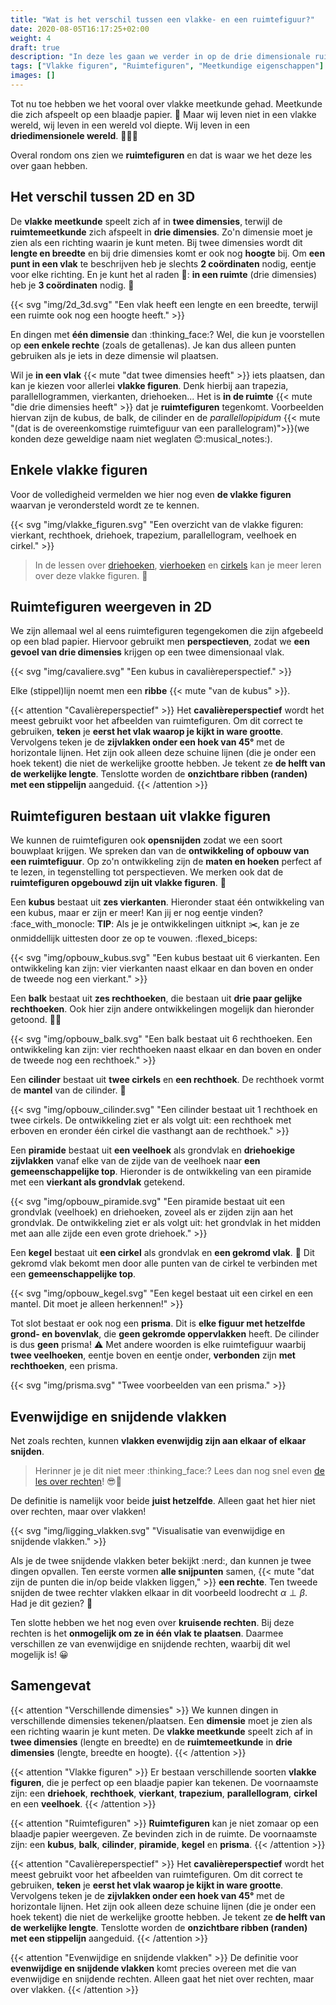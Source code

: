 ```yaml
---
title: "Wat is het verschil tussen een vlakke- en een ruimtefiguur?"
date: 2020-08-05T16:17:25+02:00
weight: 4
draft: true
description: "In deze les gaan we verder in op de drie dimensionale ruimte. We bekijken het verschil tussen vlakke figuren en ruimtefiguren. Denk hierbij aan vierkanten, kubussen, cirkels, cilinders, driehoeken, prisma's... Daarnaast bekijken we ook enkele eigenschappen die alleen gelden in de ruimte (zoals kruisende rechten). Tenslotte komen perspectieven en ontwikkelingen van ruimtefiguren ook kort aan bod."
tags: ["Vlakke figuren", "Ruimtefiguren", "Meetkundige eigenschappen"]
images: []
---
```

Tot nu toe hebben we het vooral over vlakke meetkunde gehad. Meetkunde die zich afspeelt op een blaadje papier. :memo: Maar wij leven niet in een vlakke wereld, wij leven in een wereld vol diepte. Wij leven in een **driedimensionele wereld**. :seedling::elephant::standing_person:

Overal rondom ons zien we **ruimtefiguren** en dat is waar we het deze les over gaan hebben.

## Het verschil tussen 2D en 3D
De **vlakke meetkunde** speelt zich af in **twee dimensies**, terwijl de **ruimtemeetkunde** zich afspeelt in **drie dimensies**. Zo'n dimensie moet je zien als een richting waarin je kunt meten. Bij twee dimensies wordt dit **lengte en breedte** en bij drie dimensies komt er ook nog **hoogte** bij. Om **een punt in een vlak** te beschrijven heb je slechts **2 coördinaten** nodig, eentje voor elke richting. En je kunt het al raden :thought_balloon:: **in een ruimte** (drie dimensies) heb je **3 coördinaten** nodig. :exploding_head:

{{< svg "img/2d_3d.svg" "Een vlak heeft een lengte en een breedte, terwijl een ruimte ook nog een hoogte heeft." >}}

En dingen met **één dimensie** dan :thinking_face:? Wel, die kun je voorstellen op **een enkele rechte** (zoals de getallenas). Je kan dus alleen punten gebruiken als je iets in deze dimensie wil plaatsen. 

Wil je **in een vlak** {{< mute "dat twee dimensies heeft" >}} iets plaatsen, dan kan je kiezen voor allerlei **vlakke figuren**. Denk hierbij aan trapezia, parallellogrammen, vierkanten, driehoeken... Het is **in de ruimte** {{< mute "die drie dimensies heeft" >}} dat je **ruimtefiguren** tegenkomt. Voorbeelden hiervan zijn de kubus, de balk, de cilinder en de *parallellopipidum* {{< mute "(dat is de overeenkomstige ruimtefiguur van een parallelogram)">}}(we konden deze geweldige naam niet weglaten :blush::musical_notes:). 

## Enkele vlakke figuren
Voor de volledigheid vermelden we hier nog even **de vlakke figuren** waarvan je verondersteld wordt ze te kennen. 

{{< svg "img/vlakke_figuren.svg" "Een overzicht van de vlakke figuren: vierkant, rechthoek, driehoek, trapezium, parallellogram, veelhoek en cirkel." >}}

> In de lessen over [driehoeken](../driehoeken), [vierhoeken](../vierhoeken) en [cirkels](../cirkels) kan je meer leren over deze vlakke figuren. :raised_hands:

## Ruimtefiguren weergeven in 2D
We zijn allemaal wel al eens ruimtefiguren tegengekomen die zijn afgebeeld op een blad papier. Hiervoor gebruikt men **perspectieven**, zodat we **een gevoel van drie dimensies** krijgen op een twee dimensionaal vlak. 

{{< svg "img/cavaliere.svg" "Een kubus in cavalièreperspectief." >}}

Elke (stippel)lijn noemt men een **ribbe** {{< mute "van de kubus" >}}.

{{< attention "Cavalièreperspectief" >}}
Het **cavalièreperspectief** wordt het meest gebruikt voor het afbeelden van ruimtefiguren. Om dit correct te gebruiken, **teken** je **eerst het vlak waarop je kijkt in ware grootte**. Vervolgens teken je de **zijvlakken onder een hoek van 45°** met de horizontale lijnen. Het zijn ook alleen deze schuine lijnen (die je onder een hoek tekent) die niet de werkelijke grootte hebben. Je tekent ze **de helft van de werkelijke lengte**. Tenslotte worden de **onzichtbare ribben (randen) met een stippelijn** aangeduid.
{{< /attention >}}

## Ruimtefiguren bestaan uit vlakke figuren
We kunnen de ruimtefiguren ook **opensnijden** zodat we een soort bouwplaat krijgen. We spreken dan van de **ontwikkeling of opbouw van een ruimtefiguur**. Op zo'n ontwikkeling zijn de **maten en hoeken** perfect af te lezen, in tegenstelling tot perspectieven. We merken ook dat de **ruimtefiguren opgebouwd zijn uit vlakke figuren**. :exploding_head:

Een **kubus** bestaat uit **zes vierkanten**. Hieronder staat één ontwikkeling van een kubus, maar er zijn er meer! Kan jij er nog eentje vinden? :face_with_monocle: **TIP**: Als je je ontwikkelingen uitknipt :scissors:, kan je ze onmiddellijk uittesten door ze op te vouwen. :flexed_biceps:

{{< svg "img/opbouw_kubus.svg" "Een kubus bestaat uit 6 vierkanten. Een ontwikkeling kan zijn: vier vierkanten naast elkaar en dan boven en onder de tweede nog een vierkant." >}}

Een **balk** bestaat uit **zes rechthoeken**, die bestaan uit **drie paar gelijke rechthoeken**. Ook hier zijn andere ontwikkelingen mogelijk dan hieronder getoond. :female_detective:

{{< svg "img/opbouw_balk.svg" "Een balk bestaat uit 6 rechthoeken. Een ontwikkeling kan zijn: vier rechthoeken naast elkaar en dan boven en onder de tweede nog een rechthoek." >}}

Een **cilinder** bestaat uit **twee cirkels** en **een rechthoek**. De rechthoek vormt de **mantel** van de cilinder. :coat:

{{< svg "img/opbouw_cilinder.svg" "Een cilinder bestaat uit 1 rechthoek en twee cirkels. De ontwikkeling ziet er als volgt uit: een rechthoek met erboven en eronder één cirkel die vasthangt aan de rechthoek." >}}

Een **piramide** bestaat uit **een veelhoek** als grondvlak en **driehoekige zijvlakken** vanaf elke van de zijde van de veelhoek naar **een gemeenschappelijke top**. Hieronder is de ontwikkeling van een piramide met een **vierkant als grondvlak** getekend.

{{< svg "img/opbouw_piramide.svg" "Een piramide bestaat uit een grondvlak (veelhoek) en driehoeken, zoveel als er zijden zijn aan het grondvlak. De ontwikkeling ziet er als volgt uit: het grondvlak in het midden met aan alle zijde een even grote driehoek." >}}

Een **kegel** bestaat uit **een cirkel** als grondvlak en **een gekromd vlak**. :icecream: Dit gekromd vlak bekomt men door alle punten van de cirkel te verbinden met een **gemeenschappelijke top**.

{{< svg "img/opbouw_kegel.svg" "Een kegel bestaat uit een cirkel en een mantel. Dit moet je alleen herkennen!" >}}

Tot slot bestaat er ook nog een **prisma**. Dit is **elke figuur met hetzelfde grond- en bovenvlak**, die **geen gekromde oppervlakken** heeft. De cilinder is dus **geen** prisma! :warning: Met andere woorden is elke ruimtefiguur waarbij **twee veelhoeken**, eentje boven en eentje onder, **verbonden** zijn **met rechthoeken**, een prisma.

{{< svg "img/prisma.svg" "Twee voorbeelden van een prisma." >}}

## Evenwijdige en snijdende vlakken
Net zoals rechten, kunnen **vlakken evenwijdig zijn aan elkaar of elkaar snijden**.

> Herinner je je dit niet meer :thinking_face:? Lees dan nog snel even [de les over rechten](../rechten)! :sunglasses::straight_ruler:

De definitie is namelijk voor beide **juist hetzelfde**. Alleen gaat het hier niet over rechten, maar over vlakken!

{{< svg "img/ligging_vlakken.svg" "Visualisatie van evenwijdige en snijdende vlakken." >}}

Als je de twee snijdende vlakken beter bekijkt :nerd:, dan kunnen je twee dingen opvallen. Ten eerste vormen **alle snijpunten** samen, {{< mute "dat zijn de punten die in/op beide vlakken liggen," >}} **een rechte**. Ten tweede snijden de twee rechter vlakken elkaar in dit voorbeeld loodrecht $\alpha \perp \beta$. Had je dit gezien? :eyes:

Ten slotte hebben we het nog even over **kruisende rechten**. Bij deze rechten is het **onmogelijk om ze in één vlak te plaatsen**. Daarmee verschillen ze van evenwijdige en snijdende rechten, waarbij dit wel mogelijk is! :grinning:

## Samengevat
{{< attention "Verschillende dimensies" >}}
We kunnen dingen in verschillende dimensies tekenen/plaatsen. Een **dimensie** moet je zien als een richting waarin je kunt meten. De **vlakke meetkunde** speelt zich af in **twee dimensies** (lengte en breedte) en de **ruimtemeetkunde** in **drie dimensies** (lengte, breedte en hoogte).
{{< /attention >}}

{{< attention "Vlakke figuren" >}}
Er bestaan verschillende soorten **vlakke figuren**, die je perfect op een blaadje papier kan tekenen. De voornaamste zijn: een **driehoek**, **rechthoek**, **vierkant**, **trapezium**, **parallellogram**, **cirkel** en een **veelhoek**.
{{< /attention >}}

{{< attention "Ruimtefiguren" >}}
**Ruimtefiguren** kan je niet zomaar op een blaadje papier weergeven. Ze bevinden zich in de ruimte. De voornaamste zijn: een **kubus**, **balk**, **cilinder**, **piramide**, **kegel** en **prisma**.
{{< /attention >}}

{{< attention "Cavalièreperspectief" >}}
Het **cavalièreperspectief** wordt het meest gebruikt voor het afbeelden van ruimtefiguren. Om dit correct te gebruiken, **teken** je **eerst het vlak waarop je kijkt in ware grootte**. Vervolgens teken je de **zijvlakken onder een hoek van 45°** met de horizontale lijnen. Het zijn ook alleen deze schuine lijnen (die je onder een hoek tekent) die niet de werkelijke grootte hebben. Je tekent ze **de helft van de werkelijke lengte**. Tenslotte worden de **onzichtbare ribben (randen) met een stippelijn** aangeduid.
{{< /attention >}}

{{< attention "Evenwijdige en snijdende vlakken" >}}
De definitie voor **evenwijdige en snijdende vlakken** komt precies overeen met die van evenwijdige en snijdende rechten. Alleen gaat het niet over rechten, maar over vlakken.
{{< /attention >}}